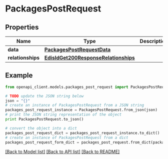 # PackagesPostRequest


## Properties
Name | Type | Description | Notes
------------ | ------------- | ------------- | -------------
**data** | [**PackagesPostRequestData**](PackagesPostRequestData.md) |  | [optional] 
**relationships** | [**EdisIdGet200ResponseRelationships**](EdisIdGet200ResponseRelationships.md) |  | [optional] 

## Example

```python
from openapi_client.models.packages_post_request import PackagesPostRequest

# TODO update the JSON string below
json = "{}"
# create an instance of PackagesPostRequest from a JSON string
packages_post_request_instance = PackagesPostRequest.from_json(json)
# print the JSON string representation of the object
print PackagesPostRequest.to_json()

# convert the object into a dict
packages_post_request_dict = packages_post_request_instance.to_dict()
# create an instance of PackagesPostRequest from a dict
packages_post_request_form_dict = packages_post_request.from_dict(packages_post_request_dict)
```
[[Back to Model list]](../README.md#documentation-for-models) [[Back to API list]](../README.md#documentation-for-api-endpoints) [[Back to README]](../README.md)


